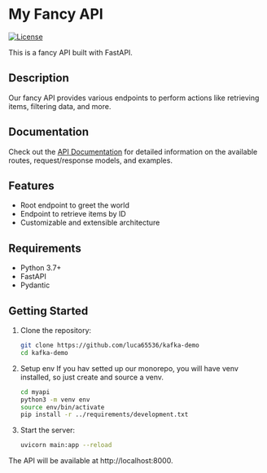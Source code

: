 # My Fancy API

[![License](https://img.shields.io/badge/license-MIT-blue.svg)](LICENSE)

This is a fancy API built with FastAPI.

## Description

Our fancy API provides various endpoints to perform actions like retrieving items, filtering data, and more.

## Documentation

Check out the [API Documentation](OUR_FUTURE_URL/docs/api) for detailed information on the available routes, request/response models, and examples.

## Features

- Root endpoint to greet the world
- Endpoint to retrieve items by ID
- Customizable and extensible architecture

## Requirements

- Python 3.7+
- FastAPI
- Pydantic

## Getting Started

1. Clone the repository:

   ```bash
   git clone https://github.com/luca65536/kafka-demo
   cd kafka-demo
   ```

2. Setup env
   If you hav setted up our monorepo, you will have venv installed, so just create and source a venv.

   ```bash
   cd myapi
   python3 -m venv env
   source env/bin/activate
   pip install -r ../requirements/development.txt
   ```

3. Start the server:

   ```bash
   uvicorn main:app --reload
   ```

The API will be available at http://localhost:8000.
